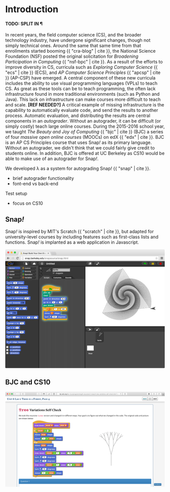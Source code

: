 # Introduction

#### TODO: SPLIT IN ¶
In recent years, the field computer science (CS), and the broader technology industry, have undergone significant changes, though not simply technical ones. Around the same that same time from that enrollments started booming {{ "cra-blog" | cite }}, the National Science Foundation (NSF) posted the original solicitation for _Broadening Participation in Computing_ {{ "nsf-bpc" | cite }}. As a result of the efforts to improve diversity in CS, curricula such as _Exploring Computer Science_ {{ "ecs" | cite }} (ECS), and _AP Computer Science Principles_ {{ "apcsp" | cite }} (AP-CSP) have emerged. A central component of these new curricula includes the ability to use visual programming languages (VPLs) to teach CS. As great as these tools can be to teach programming, the often lack infrastructure found in more traditional environments (such as Python and Java). This lack on infrastructure can make courses more difficult to teach and scale. **[REF NEEDED?]** A critical example of missing infrastructure is the capability to automatically evaluate code, and send the results to another process. Automatic evaluation, and distributing the results are central components in an _autograder_. Without an autograder, it can be difficult (or simply costly) teach large online courses. During the 2015-2016 school year, we taught _The Beauty and Joy of Computing_ {{ "bjc" | cite }}  (BJC) a series of four _massive open online courses_ (MOOCs) on edX {{ "edx" | cite }}. BJC is an AP CS Principles course that uses Snap<em>!</em> as its primary language. Without an autograder, we didn't think that we could fairly give credit to students online. In addition, BJC is offered at UC Berkeley as CS10 would be able to make use of an autograder for Snap<em>!</em>. 

We developed λ as a system for autograding Snap<em>!</em> {{ "snap" | cite }}.
- brief autograder functionality
- font-end vs back-end

Test setup
- focus on CS10

## Snap<em>!</em>
Snap<em>!</em> is inspired by MIT's Scratch {{ "scratch" | cite }}, but adapted for university-level courses by including features such as first-class lists and functions. Snap<em>!</em> is implanted as a web application in Javascript. 

![An example Snap! program.](images/snap-basic.png)

## BJC and CS10


![A typical example of BJC curriculum which includes graphical output.](images/bjc-tree.png)
